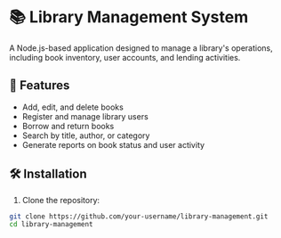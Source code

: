 # 📚 Library Management System

A Node.js-based application designed to manage a library's operations, including book inventory, user accounts, and lending activities.

## 🚀 Features

- Add, edit, and delete books
- Register and manage library users
- Borrow and return books
- Search by title, author, or category
- Generate reports on book status and user activity

## 🛠️ Installation

1. Clone the repository:

```bash
git clone https://github.com/your-username/library-management.git
cd library-management
```
